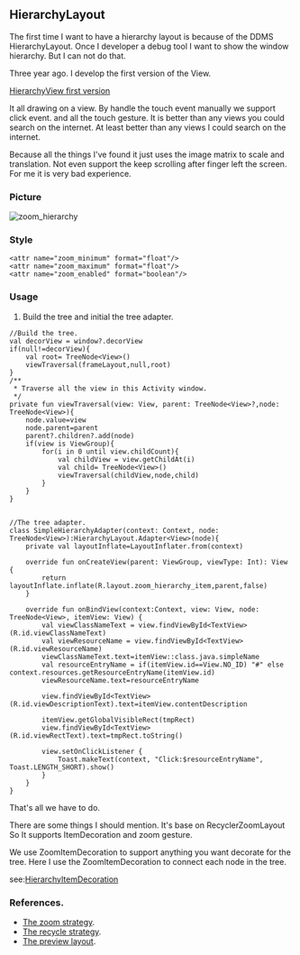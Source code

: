 ## HierarchyLayout

The first time I want to have a hierarchy layout is because of the DDMS HierarchyLayout. Once I developer a debug tool I want to show the window hierarchy. But I can not do that.

Three year ago. I develop the first version of the View.

[HierarchyView first version](./source_code/hierarchy/AbsHierarchyLayout.kt)

It all drawing on a view. By handle the touch event manually we support click event. and all the touch gesture.
It is better than any views you could search on the internet. At least better than any views I could search on the internet.

Because all the things I've found it just uses the image matrix to scale and translation. Not even support the keep scrolling after finger left the screen.
For me it is very bad experience.

### Picture
![zoom_hierarchy](https://github.com/momodae/LibraryResources/blob/master/CommonWidgets/image/zoom_hierarchy.gif?raw=true)

### Style

```
<attr name="zoom_minimum" format="float"/>
<attr name="zoom_maximum" format="float"/>
<attr name="zoom_enabled" format="boolean"/>
```

### Usage

1. Build the tree and initial the tree adapter.

```
//Build the tree.
val decorView = window?.decorView
if(null!=decorView){
    val root= TreeNode<View>()
    viewTraversal(frameLayout,null,root)
}
/**
 * Traverse all the view in this Activity window.
 */
private fun viewTraversal(view: View, parent: TreeNode<View>?,node: TreeNode<View>){
    node.value=view
    node.parent=parent
    parent?.children?.add(node)
    if(view is ViewGroup){
        for(i in 0 until view.childCount){
            val childView = view.getChildAt(i)
            val child= TreeNode<View>()
            viewTraversal(childView,node,child)
        }
    }
}


//The tree adapter.
class SimpleHierarchyAdapter(context: Context, node: TreeNode<View>):HierarchyLayout.Adapter<View>(node){
    private val layoutInflate=LayoutInflater.from(context)

    override fun onCreateView(parent: ViewGroup, viewType: Int): View {
        return layoutInflate.inflate(R.layout.zoom_hierarchy_item,parent,false)
    }

    override fun onBindView(context:Context, view: View, node: TreeNode<View>, itemView: View) {
        val viewClassNameText = view.findViewById<TextView>(R.id.viewClassNameText)
        val viewResourceName = view.findViewById<TextView>(R.id.viewResourceName)
        viewClassNameText.text=itemView::class.java.simpleName
        val resourceEntryName = if(itemView.id==View.NO_ID) "#" else context.resources.getResourceEntryName(itemView.id)
        viewResourceName.text=resourceEntryName

        view.findViewById<TextView>(R.id.viewDescriptionText).text=itemView.contentDescription

        itemView.getGlobalVisibleRect(tmpRect)
        view.findViewById<TextView>(R.id.viewRectText).text=tmpRect.toString()

        view.setOnClickListener {
            Toast.makeText(context, "Click:$resourceEntryName", Toast.LENGTH_SHORT).show()
        }
    }
}
```

That's all we have to do.

There are some things I should mention. It's base on RecyclerZoomLayout So It supports ItemDecoration and zoom gesture.

We use ZoomItemDecoration to support anything you want decorate for the tree.
Here I use the ZoomItemDecoration to connect each node in the tree.

see:[HierarchyItemDecoration](HierarchyItemDecoration)

### References.

* [The zoom strategy](./zoom.md).
* [The recycle strategy](./zoom_recycler.md).
* [The preview layout](./preview.md).
